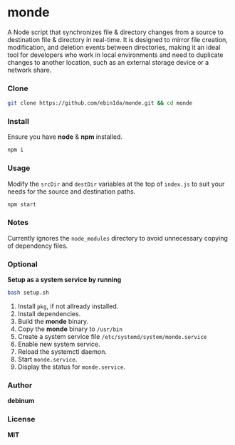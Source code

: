 # monde

A Node script that synchronizes file & directory changes from a source to destination file & directory in real-time. It is designed to mirror file creation, modification, and deletion events between directories, making it an ideal tool for developers who work in local environments and need to duplicate changes to another location, such as an external storage device or a network share.

### Clone

```bash
git clone https://github.com/ebin1da/monde.git && cd monde
```

### Install

Ensure you have **node** & **npm** installed.

```bash
npm i
```

### Usage

Modify the `srcDir` and `destDir` variables at the top of `index.js` to suit your needs for the source and destination paths.

```bash
npm start
```

### Notes

Currently ignores the `node_modules` directory to avoid unnecessary copying of dependency files.

### Optional

**Setup as a system service by running**

```bash
bash setup.sh
```

1. Install `pkg`, if not allready installed.
2. Install dependencies.
3. Build the **monde** binary.
4. Copy the **monde** binary to `/usr/bin`
5. Create a system service file `/etc/systemd/system/monde.service`
6. Enable new system service.
7. Reload the systemctl daemon.
8. Start `monde.service`.
9. Display the status for `monde.service`.

### Author

**debinum**

### License

**MIT**

